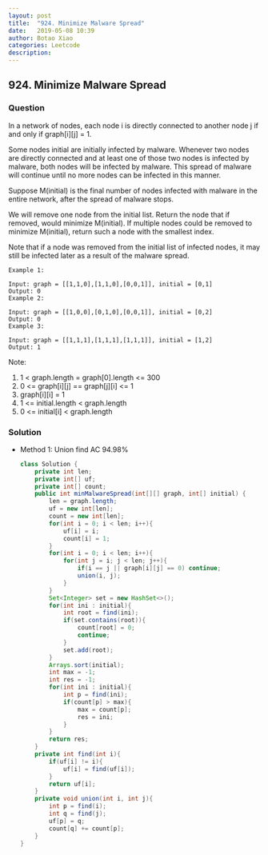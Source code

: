 ```yaml
---
layout: post
title:  "924. Minimize Malware Spread"
date:   2019-05-08 10:39
author: Botao Xiao
categories: Leetcode
description:
---
```

## 924. Minimize Malware Spread

### Question
In a network of nodes, each node i is directly connected to another node j if and only if graph[i][j] = 1.

Some nodes initial are initially infected by malware.  Whenever two nodes are directly connected and at least one of those two nodes is infected by malware, both nodes will be infected by malware.  This spread of malware will continue until no more nodes can be infected in this manner.

Suppose M(initial) is the final number of nodes infected with malware in the entire network, after the spread of malware stops.

We will remove one node from the initial list.  Return the node that if removed, would minimize M(initial).  If multiple nodes could be removed to minimize M(initial), return such a node with the smallest index.

Note that if a node was removed from the initial list of infected nodes, it may still be infected later as a result of the malware spread.


```
Example 1:

Input: graph = [[1,1,0],[1,1,0],[0,0,1]], initial = [0,1]
Output: 0
Example 2:

Input: graph = [[1,0,0],[0,1,0],[0,0,1]], initial = [0,2]
Output: 0
Example 3:

Input: graph = [[1,1,1],[1,1,1],[1,1,1]], initial = [1,2]
Output: 1
```

Note:
1. 1 < graph.length = graph[0].length <= 300
2. 0 <= graph[i][j] == graph[j][i] <= 1
3. graph[i][i] = 1
4. 1 <= initial.length < graph.length
5. 0 <= initial[i] < graph.length

### Solution
* Method 1: Union find AC 94.98%
  ```Java
  class Solution {
      private int len;
      private int[] uf;
      private int[] count;    
      public int minMalwareSpread(int[][] graph, int[] initial) {
          len = graph.length;
          uf = new int[len];
          count = new int[len];
          for(int i = 0; i < len; i++){
              uf[i] = i;
              count[i] = 1;
          }
          for(int i = 0; i < len; i++){
              for(int j = i; j < len; j++){
                  if(i == j || graph[i][j] == 0) continue;
                  union(i, j);
              }
          }
          Set<Integer> set = new HashSet<>();
          for(int ini : initial){
              int root = find(ini);
              if(set.contains(root)){
                  count[root] = 0;
                  continue;
              }
              set.add(root);
          }
          Arrays.sort(initial);
          int max = -1;
          int res = -1;
          for(int ini : initial){
              int p = find(ini);
              if(count[p] > max){
                  max = count[p];
                  res = ini;
              }
          }
          return res;
      }
      private int find(int i){
          if(uf[i] != i){
              uf[i] = find(uf[i]);
          }
          return uf[i];
      }
      private void union(int i, int j){
          int p = find(i);
          int q = find(j);
          uf[p] = q;
          count[q] += count[p];
      }
  }
  ```
